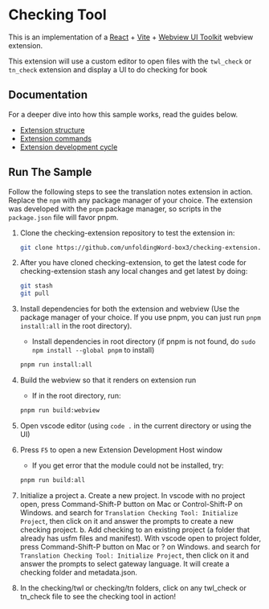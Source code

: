 # Checking Tool

This is an implementation of a [React](https://reactjs.org/) + [Vite](https://vitejs.dev/) + [Webview UI Toolkit](https://github.com/microsoft/vscode-webview-ui-toolkit) webview extension.

This extension will use a custom editor to open files with the `twl_check` or `tn_check` extension and display a UI to do checking for book 

<!-- ![A screenshot of the sample extension.](TODO: Screenshot) -->

## Documentation

For a deeper dive into how this sample works, read the guides below.

- [Extension structure](./docs/extension-structure.md)
- [Extension commands](./docs/extension-commands.md)
- [Extension development cycle](./docs/extension-development-cycle.md)

## Run The Sample
Follow the following steps to see the translation notes extension in action. Replace the `npm` with any package manager of your choice. The extension was developed with the `pnpm` package manager, so scripts in the `package.json` file will favor pnpm.

1. Clone the checking-extension repository to test the extension in:
    ```bash
    git clone https://github.com/unfoldingWord-box3/checking-extension.git
    ```

2. After you have cloned checking-extension, to get the latest code for checking-extension stash any local changes and get latest by doing:
    ```bash
    git stash
    git pull
    ```

3. Install dependencies for both the extension and webview (Use the package manager of your choice. If you use pnpm, you can just run `pnpm install:all` in the root directory).

    - Install dependencies in root directory (if pnpm is not found, do `sudo npm install --global pnpm` to install)
    ```bash
    pnpm run install:all
    ```

4. Build the webview so that it renders on extension run

    - If in the root directory, run:
    ```bash
    pnpm run build:webview
    ```

5. Open vscode editor (using `code .` in the current directory or using the UI)

6. Press `F5` to open a new Extension Development Host window

   - If you get error that the module could not be installed, try:
    ```bash
    pnpm run build:all
    ```

7. Initialize a project
   a. Create a new project.  In vscode with no project open, press Command-Shift-P button on Mac or Control-Shift-P on Windows. and search for `Translation Checking Tool: Initialize Project`, then click on it and answer the prompts to create a new checking project.
   b. Add checking to an existing project (a folder that already has usfm files and manifest).  With vscode open to project folder, press Command-Shift-P button on Mac or ? on Windows. and search for `Translation Checking Tool: Initialize Project`, then click on it and answer the prompts to select gateway language.  It will create a checking folder and metadata.json.

8. In the checking/twl or checking/tn folders, click on any twl_check or tn_check file to see the checking tool in action!


